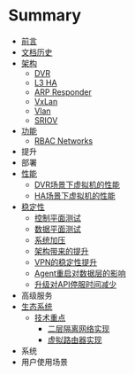 # Summary

* [前言](README.md)
* [文档历史](src/revision.md)
* [架构](src/architecture/preface.md)
   * [DVR](src/architecture/dvr.md)
   * [L3 HA](src/architecture/l3_ha.md)
   * [ARP Responder](src/architecture/arp_responder.md)
   * [VxLan](src/architecture/vxlan.md)
   * [Vlan](src/architecture/vlan.md)
   * [SRIOV](src/architecture/sriov.md)
* [功能](src/funcs/preface.md)
   * [RBAC Networks](src/funcs/rbac_networks.md)
* 提升
* 部署
* [性能](src/performance/preface.md)
   * [DVR场景下虚拟机的性能](src/performance/dvr.md)
   * [HA场景下虚拟机的性能](src/performance/ha.md)
* [稳定性](src/stability/preface.md)
   * [控制平面测试](src/stability/rally.md)
   * [数据平面测试](src/stability/shaker.md)
   * [系统加压](src/stability/stress.md)
   * [架构带来的提升](src/stability/arch.md)
   * [VPN的稳定性提升](src/stability/vpn.md)
   * [Agent重启对数据层的影响](src/stability/agent_restart.md)
   * [升级对API停服时间减少](src/stability/upgrade.md)
* 高级服务
* [生态系统](src/ecosystem/preface.md)
   * [技术重点](src/ecosystem/technical_concerns.md)
       * [二层隔离网络实现](src/ecosystem/techniacl_concerns/l2_implementation.md)
       * [虚拟路由器实现](src/ecosystem/techniacl_concerns/virtual_router.md)
* 系统
* 用户使用场景
